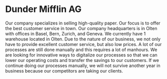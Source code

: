 # Dunder Mifflin AG
Our company specializes in selling high-quality paper. Our focus is to offer the best customer service in town. Our company headquarters is in Olten with offices in Basel, Bern, Zurich, and Geneva. We currently have 1 warehouse located in Olten. Due to the nature of our business, we not only have to provide excellent customer service, but also low prices. A lot of our processes are still done manually and this requires a lot of manhours. We are looking for innovative ways to digitalize our processes so that we can lower our operating costs and transfer the savings to our customers. If we continue doing our processes manually, we will not survive another year in business because our competitors are taking our clients.
